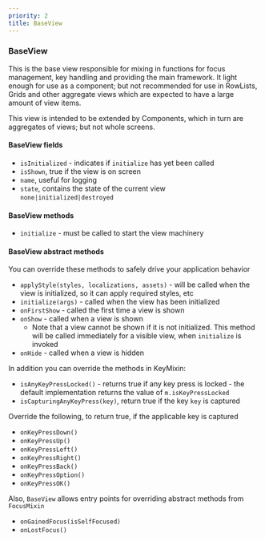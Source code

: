 ```yaml
---
priority: 2
title: BaseView
---
```

### BaseView

This is the base view responsible for mixing in functions for focus management, key handling and providing the main framework. It light enough for use as a component; but not recommended for use in RowLists, Grids and other aggregate views which are expected to have a large amount of view items.

This view is intended to be extended by Components, which in turn are aggregates of views; but not whole screens.

#### BaseView fields

 - `isInitialized` - indicates if `initialize` has yet been called
 - `isShown`, true if the view is on screen
 - `name`, useful for logging
 - `state`, contains the state of the current view `none|initialized|destroyed`

#### BaseView methods

 - `initialize` - must be called to start the view machinery

#### BaseView abstract methods

You can override these methods to safely drive your application behavior

- `applyStyle(styles, localizations, assets)` - will be called when the view is initialized, so it can apply required styles, etc
- `initialize(args)` - called when the view has been initialized
- `onFirstShow` - called the first time a view is shown
- `onShow` - called when a view is shown
  - Note that a view cannot be shown if it is not initialized. This method will be called immediately for a visible view, when `initialize` is invoked
- `onHide` - called when a view is hidden

In addition you can override the methods in KeyMixin:

 -  `isAnyKeyPressLocked()` - returns true if any key press is locked - the default implementation returns the value of `m.isKeyPressLocked`
 -  `isCapturingAnyKeyPress(key)`, return true if the key `key` is captured

Override the following, to return true, if the applicable key is captured

 -  `onKeyPressDown()`
 -  `onKeyPressUp()`
 -  `onKeyPressLeft()`
 -  `onKeyPressRight()`
 -  `onKeyPressBack()`
 -  `onKeyPressOption()`
 -  `onKeyPressOK()`

Also, `BaseView` allows entry points for overriding abstract methods from `FocusMixin`

 - `onGainedFocus(isSelfFocused)`
 - `onLostFocus()`
